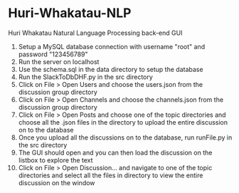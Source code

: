 # Huri-Whakatau-NLP
Huri Whakatau Natural Language Processing back-end GUI  
  
  1. Setup a MySQL database connection with username "root" and password "123456789"
  2. Run the server on localhost
  3. Use the schema.sql in the data directory to setup the database
  4. Run the SlackToDbDHF.py in the src directory
  5. Click on File > Open Users and choose the users.json from the discussion group directory
  6. Click on File > Open Channels and choose the channels.json from the discussion group directory
  7. Click on File > Open Posts and choose one of the topic directories and choose all the .json files in the directory to upload the entire discussion on to the database
  8. Once you upload all the discussions on to the database, run runFile.py in the src directory
  9. The GUI should open and you can then load the discussion on the listbox to explore the text
  10. Click on File > Open Discussion... and navigate to one of the topic directories and select all the files in directory to view the entire discussion on the window
